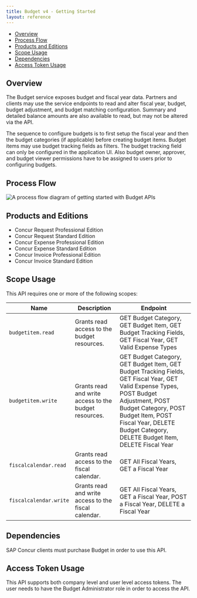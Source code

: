 ```yaml
---
title: Budget v4 - Getting Started
layout: reference
---
```


* [Overview](#overview)
* [Process Flow](#process-flow)
* [Products and Editions](#products-editions)
* [Scope Usage](#scope-usage)
* [Dependencies](#dependencies)
* [Access Token Usage](#access-token-usage)

## Overview <a name="overview"></a>

The Budget service exposes budget and fiscal year data.  Partners and clients may use the service endpoints to read and alter fiscal year, budget, budget adjustment, and budget matching configuration.
Summary and detailed balance amounts are also available to read, but may not be altered via the API.

The sequence to configure budgets is to first setup the fiscal year and then the budget categories (if applicable) before creating budget items. Budget items may use budget tracking fields as filters. The budget tracking field can only be configured in the application UI. Also budget owner, approver, and budget viewer permissions have to be assigned to users prior to configuring budgets.

## Process Flow

![A process flow diagram of getting started with Budget APIs](./v4-budget-getting-started-process-flow.png)

## Products and Editions <a name="products-editions"></a>

* Concur Request Professional Edition
* Concur Request Standard Edition
* Concur Expense Professional Edition
* Concur Expense Standard Edition
* Concur Invoice Professional Edition
* Concur Invoice Standard Edition

## Scope Usage <a name="scope-usage"></a>

This API requires one or more of the following scopes:

Name|Description|Endpoint
---|---|---
`budgetitem.read`|Grants read access to the budget resources.|GET Budget Category, GET Budget Item, GET Budget Tracking Fields, GET Fiscal Year, GET Valid Expense Types
`budgetitem.write`|Grants read and write access to the budget resources.|GET Budget Category, GET Budget Item, GET Budget Tracking Fields, GET Fiscal Year, GET Valid Expense Types, POST Budget Adjustment, POST Budget Category, POST Budget Item, POST Fiscal Year, DELETE Budget Category, DELETE Budget Item, DELETE Fiscal Year
`fiscalcalendar.read`|Grants read access to the fiscal calendar.|GET All Fiscal Years, GET a Fiscal Year
`fiscalcalendar.write`|Grants read and write access to the fiscal calendar.|GET All Fiscal Years, GET a Fiscal Year, POST a Fiscal Year, DELETE a Fiscal Year

## Dependencies <a name="dependencies"></a>

SAP Concur clients must purchase Budget in order to use this API.

## Access Token Usage <a name="access-token-usage"></a>

This API supports both company level and user level access tokens. The user needs to have the Budget Administrator role in order to access the API.

